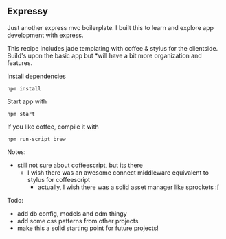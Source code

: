 ## Expressy

Just another express mvc boilerplate. I built this to learn and explore app development with express.

This recipe includes jade templating with coffee & stylus for the clientside. Build's upon the basic app but *will have a bit more organization and features.

Install dependencies

	npm install

Start app with

    npm start
    
If you like coffee, compile it with

    npm run-script brew
    
Notes:

- still not sure about coffeescript, but its there
    - I wish there was an awesome connect middleware equivalent to stylus for coffeescript
        - actually, I wish there was a solid asset manager like sprockets :[

Todo:

- add db config, models and odm thingy
- add some css patterns from other projects
- make this a solid starting point for future projects!